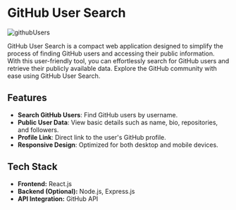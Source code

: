 # GitHub User Search

![githubUsers](https://github.com/user-attachments/assets/5dbbefb9-dcd8-4b96-b8e4-d5b3734f7fbf)



GitHub User Search is a compact web application designed to simplify the process of finding GitHub users and accessing their public information. With this user-friendly tool, you can effortlessly search for GitHub users and retrieve their publicly available data. Explore the GitHub community with ease using GitHub User Search.

## Features
- **Search GitHub Users**: Find GitHub users by username.
- **Public User Data**: View basic details such as name, bio, repositories, and followers.
- **Profile Link**: Direct link to the user's GitHub profile.
- **Responsive Design**: Optimized for both desktop and mobile devices.

## Tech Stack
- **Frontend:** React.js
- **Backend (Optional):** Node.js, Express.js
- **API Integration:** GitHub API
